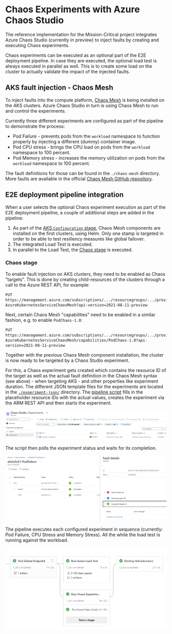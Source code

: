# Chaos Experiments with Azure Chaos Studio

The reference implementation for the Mission-Critical project integrates Azure Chaos Studio (currently in preview) to inject faults by creating and executing Chaos experiments.

Chaos experiments can be executed as an optional part of the E2E deployment pipeline. In case they are executed, the optional load test is always executed in parallel as well. This is to create some load on the cluster to actually validate the impact of the injected faults.

## AKS fault injection - Chaos Mesh

To inject faults into the compute platform, [Chaos Mesh](https://chaos-mesh.org/) is being installed on the AKS clusters. Azure Chaos Studio in turn is using Chaos Mesh to run and control the experiments.

Currently three different experiments are configured as part of the pipeline to demonstrate the process:

- Pod Failure - prevents pods from the `workload` namespace to function properly by injecting a different (dummy) container image.
- Pod CPU stress - brings the CPU load on pods from the `workload` namespace to 100 percent.
- Pod Memory stress - increases the memory utilization on pods from the `workload` namespace to 100 percent.

The fault definitions for those can be found in the `./chaos-mesh` directory. More faults are available in the official [Chaos Mesh GitHub repository](https://github.com/chaos-mesh/chaos-mesh/tree/master/examples).

## E2E deployment pipeline integration

When a user selects the optional Chaos experiment execution as part of the E2E deployment pipeline, a couple of additional steps are added in the pipeline:

1) As part of the [AKS `Configuration` stage](/.ado/pipelines/templates/jobs-configuration.yaml), Chaos Mesh components are installed on the first clusters, using Helm. Only one stamp is targeted in order to be able to test resiliency measures like global failover.
1) The integrated Load Test is executed.
1) In parallel to the Load Test, the [Chaos stage](/.ado/pipelines/templates/stages-chaos.yaml) is executed.

### Chaos stage

To enable fault injection on AKS clusters, they need to be enabled as Chaos "targets". This is done by creating child-resources of the clusters through a call to the Azure REST API, for example:
```
PUT https://management.azure.com/subscriptions/.../resourcegroups/.../providers/Microsoft.ContainerService/managedClusters/aoe2e122e-.../providers/Microsoft.Chaos/targets/Microsoft-AzureKubernetesServiceChaosMesh?api-version=2021-08-11-preview
```

Next, certain Chaos Mesh "capabilities" need to be enabled in a similar fashion, e.g. to enable `PodChaos-1.0`:
```
PUT https://management.azure.com/subscriptions/.../resourcegroups/.../providers/Microsoft.ContainerService/managedClusters/aoe2e122e-.../providers/Microsoft.Chaos/targets/Microsoft-AzureKubernetesServiceChaosMesh/capabilities/PodChaos-1.0?api-version=2021-08-11-preview
```

Together with the previous Chaos Mesh component installation, the cluster is now ready to be targeted by a Chaos Studio experiment.

For this, a Chaos experiment gets created which contains the resource ID of the target as well as the actual fault definition in the Chaos Mesh syntax (see above) - when targeting AKS - and other properties like experiment duration. The different JSON template files for the experiments are located in the [`./experiment-json/`](./experiment-json/) directory. The [pipeline script](/.ado/scripts/Invoke-ChaosMeshExperiment.ps1) fills in the placeholder resource IDs with the actual values, creates the experiment via the ARM REST API and then starts the experiment.

![chaos studio](/docs/media/chaos_studio_overview.png)

The script then polls the experiment status and waits for its completion.

![chaos run](/docs/media/chaos_studio_run.png)

The pipeline executes each configured experiment in sequence (currently: Pod Failure, CPU Stress and Memory Stress). All the while the load test is running against the workload.

![chaos pipeline](/docs/media/chaos_pipeline_stages.png)